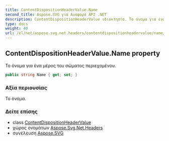 ```yaml
---
title: ContentDispositionHeaderValue.Name
second_title: Aspose.SVG για Αναφορά API .NET
description: ContentDispositionHeaderValue ιδιοκτησία. Το όνομα για ένα μέρος του σώματος περιεχομένου.
type: docs
weight: 40
url: /el/net/aspose.svg.net.headers/contentdispositionheadervalue/name/
---
```

## ContentDispositionHeaderValue.Name property

Το όνομα για ένα μέρος του σώματος περιεχομένου.

```csharp
public string Name { get; set; }
```

### Αξία περιουσίας

Το όνομα.

### Δείτε επίσης

* class [ContentDispositionHeaderValue](../)
* χώρος ονομάτων [Aspose.Svg.Net.Headers](../../contentdispositionheadervalue/)
* συνέλευση [Aspose.SVG](../../../)



